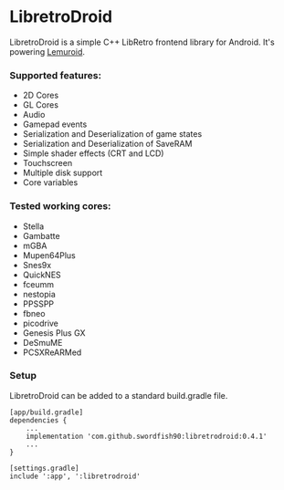 # LibretroDroid
LibretroDroid is a simple C++ LibRetro frontend library for Android. It's powering [Lemuroid](https://github.com/Swordfish90/Lemuroid).

### Supported features:
* 2D Cores
* GL Cores
* Audio
* Gamepad events
* Serialization and Deserialization of game states
* Serialization and Deserialization of SaveRAM
* Simple shader effects (CRT and LCD)
* Touchscreen
* Multiple disk support
* Core variables

### Tested working cores:
* Stella
* Gambatte
* mGBA
* Mupen64Plus
* Snes9x
* QuickNES
* fceumm
* nestopia
* PPSSPP
* fbneo
* picodrive
* Genesis Plus GX
* DeSmuME
* PCSXReARMed

### Setup
LibretroDroid can be added to a standard build.gradle file.
```
[app/build.gradle]
dependencies {
    ...
    implementation 'com.github.swordfish90:libretrodroid:0.4.1'
    ...
}
```

```
[settings.gradle]
include ':app', ':libretrodroid'
```